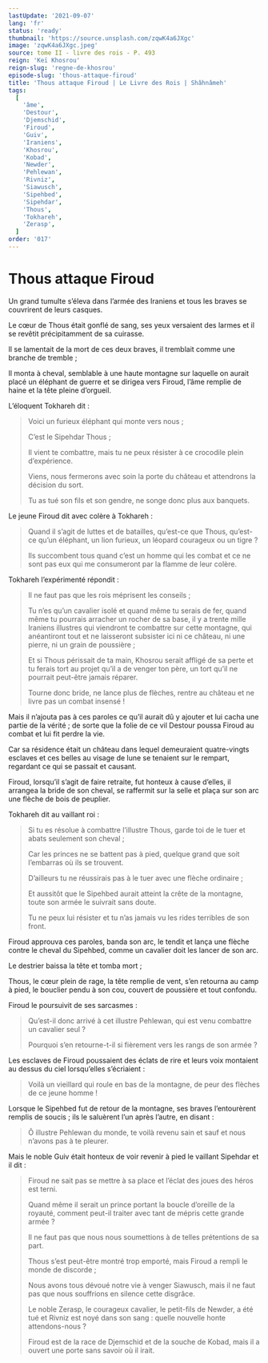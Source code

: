 ```yaml
---
lastUpdate: '2021-09-07'
lang: 'fr'
status: 'ready'
thumbnail: 'https://source.unsplash.com/zqwK4a6JXgc'
image: 'zqwK4a6JXgc.jpeg'
source: tome II - livre des rois - P. 493
reign: 'Keï Khosrou'
reign-slug: 'regne-de-khosrou'
episode-slug: 'thous-attaque-firoud'
title: 'Thous attaque Firoud | Le Livre des Rois | Shâhnâmeh'
tags:
  [
    'âme',
    'Destour',
    'Djemschid',
    'Firoud',
    'Guiv',
    'Iraniens',
    'Khosrou',
    'Kobad',
    'Newder',
    'Pehlewan',
    'Rivniz',
    'Siawusch',
    'Sipehbed',
    'Sipehdar',
    'Thous',
    'Tokhareh',
    'Zerasp',
  ]
order: '017'
---
```


<!-- LTeX: language=fr -->

# Thous attaque Firoud

Un grand tumulte s’éleva dans l’armée des Iraniens et tous les braves se couvrirent de leurs casques.

Le cœur de Thous était gonflé de sang, ses yeux versaient des larmes et il se revêtit précipitamment de sa cuirasse.

Il se lamentait de la mort de ces deux braves, il tremblait comme une branche de tremble ;

Il monta à cheval, semblable à une haute montagne sur laquelle on aurait placé un éléphant de guerre et se dirigea vers Firoud, l’âme remplie de haine et la tête pleine d’orgueil.

L’éloquent Tokhareh dit :

> Voici un furieux éléphant qui monte vers nous ;
>
> C’est le Sipehdar Thous ;
>
> Il vient te combattre, mais tu ne peux résister à ce crocodile plein d’expérience.
>
> Viens, nous fermerons avec soin la porte du château et attendrons la décision du sort.
>
> Tu as tué son fils et son gendre, ne songe donc plus aux banquets.

Le jeune Firoud dit avec colère à Tokhareh :

> Quand il s’agit de luttes et de batailles, qu’est-ce que Thous, qu’est-ce qu’un éléphant, un lion furieux, un léopard courageux ou un tigre ?
>
> Ils succombent tous quand c’est un homme qui les combat et ce ne sont pas eux qui me consumeront par la flamme de leur colère.

Tokhareh l’expérimenté répondit :

> Il ne faut pas que les rois méprisent les conseils ;
>
> Tu n’es qu’un cavalier isolé et quand même tu serais de fer, quand même tu pourrais arracher un rocher de sa base, il y a trente mille Iraniens illustres qui viendront te combattre sur cette montagne, qui anéantiront tout et ne laisseront subsister ici ni ce château, ni une pierre, ni un grain de poussière ;
>
> Et si Thous périssait de ta main, Khosrou serait affligé de sa perte et tu ferais tort au projet qu’il a de venger ton père, un tort qu’il ne pourrait peut-être jamais réparer.
>
> Tourne donc bride, ne lance plus de flèches, rentre au château et ne livre pas un combat insensé !

Mais il n’ajouta pas à ces paroles ce qu’il aurait dû y ajouter et lui cacha une partie de la vérité ; de sorte que la folie de ce vil Destour poussa Firoud au combat et lui fit perdre la vie.

Car sa résidence était un château dans lequel demeuraient quatre-vingts esclaves et ces belles au visage de lune se tenaient sur le rempart, regardant ce qui se passait et causant.

Firoud, lorsqu’il s’agit de faire retraite, fut honteux à cause d’elles, il arrangea la bride de son cheval, se raffermit sur la selle et plaça sur son arc une flèche de bois de peuplier.

Tokhareh dit au vaillant roi :

> Si tu es résolue à combattre l’illustre Thous, garde toi de le tuer et abats seulement son cheval ;
>
> Car les princes ne se battent pas à pied, quelque grand que soit l’embarras où ils se trouvent.
>
> D’ailleurs tu ne réussirais pas à le tuer avec une flèche ordinaire ;
>
> Et aussitôt que le Sipehbed aurait atteint la crête de la montagne, toute son armée le suivrait sans doute.
>
> Tu ne peux lui résister et tu n’as jamais vu les rides terribles de son front.

Firoud approuva ces paroles, banda son arc, le tendit et lança une flèche contre le cheval du Sipehbed, comme un cavalier doit les lancer de son arc.

Le destrier baissa la tête et tomba mort ;

Thous, le cœur plein de rage, la tête remplie de vent, s’en retourna au camp à pied, le bouclier pendu à son cou, couvert de poussière et tout confondu.

Firoud le poursuivit de ses sarcasmes :

> Qu’est-il donc arrivé à cet illustre Pehlewan, qui est venu combattre un cavalier seul ?
>
> Pourquoi s’en retourne-t-il si fièrement vers les rangs de son armée ?

Les esclaves de Firoud poussaient des éclats de rire et leurs voix montaient au dessus du ciel lorsqu’elles s’écriaient :

> Voilà un vieillard qui roule en bas de la montagne, de peur des flèches de ce jeune homme !

Lorsque le Sipehbed fut de retour de la montagne, ses braves l’entourèrent remplis de soucis ; ils le saluèrent l’un après l’autre, en disant :

> Ô illustre Pehlewan du monde, te voilà revenu sain et sauf et nous n’avons pas à te pleurer.

Mais le noble Guiv était honteux de voir revenir à pied le vaillant Sipehdar et il dit :

> Firoud ne sait pas se mettre à sa place et l’éclat des joues des héros est terni.
>
> Quand même il serait un prince portant la boucle d’oreille de la royauté, comment peut-il traiter avec tant de mépris cette grande armée ?
>
> Il ne faut pas que nous nous soumettions à de telles prétentions de sa part.
>
> Thous s’est peut-être montré trop emporté, mais Firoud a rempli le monde de discorde ;
>
> Nous avons tous dévoué notre vie à venger Siawusch, mais il ne faut pas que nous souffrions en silence cette disgrâce.
>
> Le noble Zerasp, le courageux cavalier, le petit-fils de Newder, a été tué et Rivniz est noyé dans son sang : quelle nouvelle honte attendons-nous ?
>
> Firoud est de la race de Djemschid et de la souche de Kobad, mais il a ouvert une porte sans savoir où il irait.
